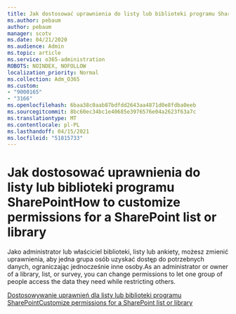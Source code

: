 ```yaml
---
title: Jak dostosować uprawnienia do listy lub biblioteki programu SharePoint
ms.author: pebaum
author: pebaum
manager: scotv
ms.date: 04/21/2020
ms.audience: Admin
ms.topic: article
ms.service: o365-administration
ROBOTS: NOINDEX, NOFOLLOW
localization_priority: Normal
ms.collection: Adm_O365
ms.custom:
- "9000165"
- "3166"
ms.openlocfilehash: 6baa38c0aab87bdfdd2643aa4871d0e8fdba0eeb
ms.sourcegitcommit: 8bc60ec34bc1e40685e3976576e04a2623f63a7c
ms.translationtype: MT
ms.contentlocale: pl-PL
ms.lasthandoff: 04/15/2021
ms.locfileid: "51815733"
---
```

# <a name="how-to-customize-permissions-for-a-sharepoint-list-or-library"></a><span data-ttu-id="151aa-102">Jak dostosować uprawnienia do listy lub biblioteki programu SharePoint</span><span class="sxs-lookup"><span data-stu-id="151aa-102">How to customize permissions for a SharePoint list or library</span></span>

<span data-ttu-id="151aa-103">Jako administrator lub właściciel biblioteki, listy lub ankiety, możesz zmienić uprawnienia, aby jedna grupa osób uzyskać dostęp do potrzebnych danych, ograniczając jednocześnie inne osoby.</span><span class="sxs-lookup"><span data-stu-id="151aa-103">As an administrator or owner of a library, list, or survey, you can change permissions to let one group of people access the data they need while restricting others.</span></span>

[<span data-ttu-id="151aa-104">Dostosowywanie uprawnień dla listy lub biblioteki programu SharePoint</span><span class="sxs-lookup"><span data-stu-id="151aa-104">Customize permissions for a SharePoint list or library</span></span>](https://support.office.com/article/customize-permissions-for-a-sharepoint-list-or-library-02d770f3-59eb-4910-a608-5f84cc297782)